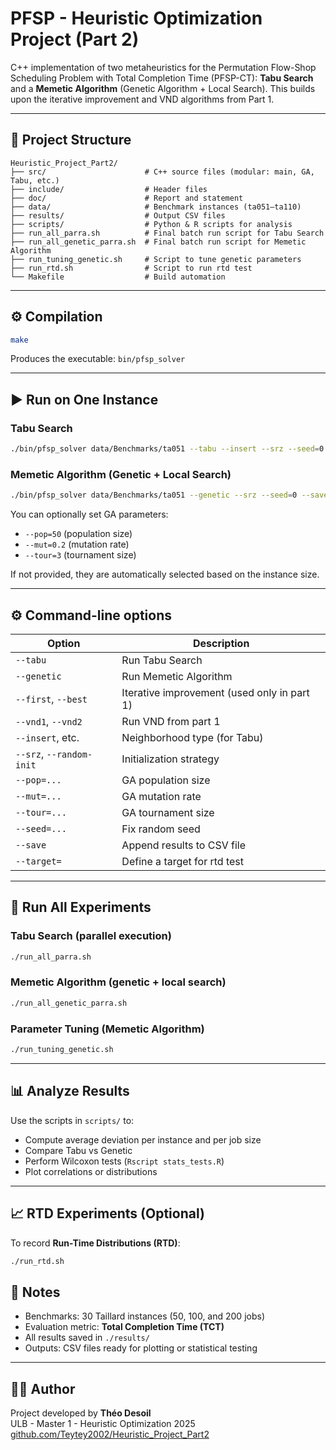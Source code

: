 
# PFSP - Heuristic Optimization Project (Part 2)

C++ implementation of two metaheuristics for the Permutation Flow-Shop Scheduling Problem with Total Completion Time (PFSP-CT): **Tabu Search** and a **Memetic Algorithm** (Genetic Algorithm + Local Search). This builds upon the iterative improvement and VND algorithms from Part 1.

---

## 📁 Project Structure

```
Heuristic_Project_Part2/
├── src/                      # C++ source files (modular: main, GA, Tabu, etc.)
├── include/                  # Header files
├── doc/                      # Report and statement
├── data/                     # Benchmark instances (ta051–ta110)
├── results/                  # Output CSV files
├── scripts/                  # Python & R scripts for analysis
├── run_all_parra.sh          # Final batch run script for Tabu Search
├── run_all_genetic_parra.sh  # Final batch run script for Memetic Algorithm
├── run_tuning_genetic.sh     # Script to tune genetic parameters
├── run_rtd.sh                # Script to run rtd test
└── Makefile                  # Build automation
```

---

## ⚙️ Compilation

```bash
make
```

Produces the executable: `bin/pfsp_solver`

---

## ▶️ Run on One Instance

### Tabu Search
```bash
./bin/pfsp_solver data/Benchmarks/ta051 --tabu --insert --srz --seed=0 --save
```

### Memetic Algorithm (Genetic + Local Search)
```bash
./bin/pfsp_solver data/Benchmarks/ta051 --genetic --srz --seed=0 --save
```

You can optionally set GA parameters:
- `--pop=50` (population size)
- `--mut=0.2` (mutation rate)
- `--tour=3` (tournament size)

If not provided, they are automatically selected based on the instance size.

---

## ⚙️ Command-line options

| Option              | Description                                              |
|---------------------|----------------------------------------------------------|
| `--tabu`            | Run Tabu Search                                          |
| `--genetic`         | Run Memetic Algorithm                                    |
| `--first`, `--best` | Iterative improvement (used only in part 1)              |
| `--vnd1`, `--vnd2`  | Run VND from part 1                                      |
| `--insert`, etc.    | Neighborhood type (for Tabu)                             |
| `--srz`, `--random-init` | Initialization strategy                             |
| `--pop=...`         | GA population size                                       |
| `--mut=...`         | GA mutation rate                                         |
| `--tour=...`        | GA tournament size                                       |
| `--seed=...`        | Fix random seed                                          |
| `--save`            | Append results to CSV file                               |
| `--target=`         | Define a target for rtd test                             |

---

## 🚀 Run All Experiments

### Tabu Search (parallel execution)
```bash
./run_all_parra.sh
```

### Memetic Algorithm (genetic + local search)
```bash
./run_all_genetic_parra.sh 
```

### Parameter Tuning (Memetic Algorithm)
```bash
./run_tuning_genetic.sh
```

---

## 📊 Analyze Results

Use the scripts in `scripts/` to:
- Compute average deviation per instance and per job size
- Compare Tabu vs Genetic
- Perform Wilcoxon tests (`Rscript stats_tests.R`)
- Plot correlations or distributions

---

## 📈 RTD Experiments (Optional)

To record **Run-Time Distributions (RTD)**:
```bash
./run_rtd.sh  
```

## 📌 Notes

- Benchmarks: 30 Taillard instances (50, 100, and 200 jobs)
- Evaluation metric: **Total Completion Time (TCT)**
- All results saved in `./results/`
- Outputs: CSV files ready for plotting or statistical testing

---

## 🧑‍💻 Author

Project developed by **Théo Desoil**  
ULB - Master 1 - Heuristic Optimization 2025  
[github.com/Teytey2002/Heuristic_Project_Part2](https://github.com/Teytey2002/Heuristic_Project_Part2)
